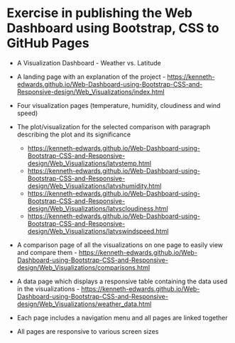 # Exercise in publishing the Web Dashboard using Bootstrap, CSS to GitHub Pages
* A Visualization Dashboard - Weather vs. Latitude

* A landing page with an explanation of the project - https://kenneth-edwards.github.io/Web-Dashboard-using-Bootstrap-CSS-and-Responsive-design/Web_Visualizations/index.html
* Four visualization pages (temperature, humidity, cloudiness and wind speed)
* The plot/visualization for the selected comparison with paragraph describing the plot and its significance
  * https://kenneth-edwards.github.io/Web-Dashboard-using-Bootstrap-CSS-and-Responsive-design/Web_Visualizations/latvstemp.html
  * https://kenneth-edwards.github.io/Web-Dashboard-using-Bootstrap-CSS-and-Responsive-design/Web_Visualizations/latvshumidity.html
  * https://kenneth-edwards.github.io/Web-Dashboard-using-Bootstrap-CSS-and-Responsive-design/Web_Visualizations/latvscloudiness.html
  * https://kenneth-edwards.github.io/Web-Dashboard-using-Bootstrap-CSS-and-Responsive-design/Web_Visualizations/latvswindspeed.html
* A comparison page of all the visualizations on one page to easily view and compare them - https://kenneth-edwards.github.io/Web-Dashboard-using-Bootstrap-CSS-and-Responsive-design/Web_Visualizations/comparisons.html
* A data page which displays a responsive table containing the data used in the visualizations - https://kenneth-edwards.github.io/Web-Dashboard-using-Bootstrap-CSS-and-Responsive-design/Web_Visualizations/weather_data.html
* Each page includes a navigation menu and all pages are linked together
* All pages are responsive to various screen sizes
